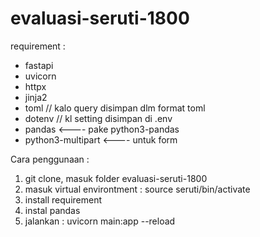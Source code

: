 # evaluasi-seruti-1800

requirement :
  - fastapi
  - uvicorn
  - httpx
  - jinja2
  - toml // kalo query disimpan dlm format toml
  - dotenv // kl setting disimpan di .env
  - pandas <---- pake python3-pandas
  - python3-multipart <---- untuk form

Cara penggunaan :
  1. git clone, masuk folder evaluasi-seruti-1800
  2. masuk virtual environtment : source seruti/bin/activate
  3. install requirement
  4. instal pandas
  5. jalankan : uvicorn main:app --reload
